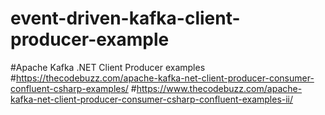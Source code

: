 # event-driven-kafka-client-producer-example


#Apache Kafka .NET Client Producer examples
#https://thecodebuzz.com/apache-kafka-net-client-producer-consumer-confluent-csharp-examples/
#https://www.thecodebuzz.com/apache-kafka-net-client-producer-consumer-csharp-confluent-examples-ii/

